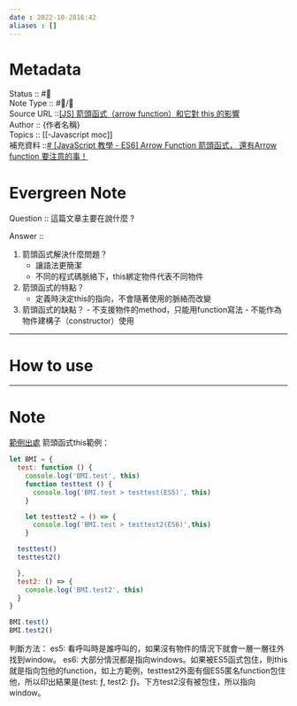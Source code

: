 ```yaml
---
date : 2022-10-2816:42
aliases : []
---
```

# Metadata
Status :: #🌱 <br>
Note Type :: #📨/📝 <br>
Source URL ::[[JS] 箭頭函式（arrow function）和它對 this 的影響](https://pjchender.dev/javascript/js-arrow-function/)<br>
Author :: {作者名稱} <br>
Topics :: [[-Javascript moc]] <br>
補充資料 ::[# [JavaScript 教學 - ES6] Arrow Function 箭頭函式， 還有Arrow function 要注意的事！](https://www.youtube.com/watch?v=C4DTfP-7VyE)

# Evergreen Note

Question :: 這篇文章主要在說什麼 ?

Answer :: 
1. 箭頭函式解決什麼問題？
	- 讓語法更簡潔
	- 不同的程式碼脈絡下，this綁定物件代表不同物件
2. 箭頭函式的特點？
	- 定義時決定this的指向，不會隨著使用的脈絡而改變
3. 箭頭函式的缺點？
	   - 不支援物件的method，只能用function寫法
	   - 不能作為物件建構子（constructor）使用
---

# How to use

---

# Note
[範例出處](https://askie.today/this-arrow-function-in-javascript/)
箭頭函式this範例：
```js
let BMI = {
  test: function () {
    console.log('BMI.test', this)
    function testtest () {
      console.log('BMI.test > testtest(ES5)', this) 
    }

    let testtest2 = () => {
      console.log('BMI.test > testtest2(ES6)',this)
    }

  testtest()
  testtest2()

  },
  test2: () => {
    console.log('BMI.test2', this)
  }
}

BMI.test()
BMI.test2()
```

判斷方法：
es5:
看呼叫時是誰呼叫的，如果沒有物件的情況下就會一層一層往外找到window。
es6:
大部分情況都是指向windows。如果被ES5函式包住，則this就是指向包他的function，如上方範例，testtest2外面有個ES5匿名function包住他，所以印出結果是{test: ƒ, test2: ƒ}。下方test2沒有被包住，所以指向window。
